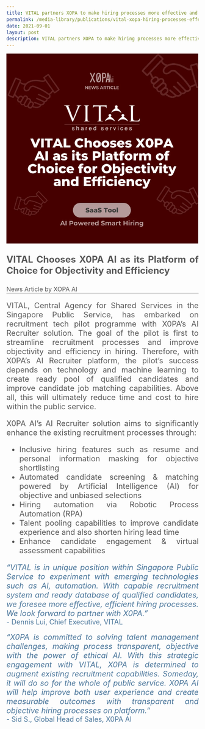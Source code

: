 ```yaml
---
title: VITAL partners XOPA to make hiring processes more effective and efficient
permalink: /media-library/publications/vital-xopa-hiring-processes-effective-efficient
date: 2021-09-01
layout: post
description: VITAL partners XOPA to make hiring processes more effective and efficient
---
```

<img src="/images/Media/XOPA.png" />	
<p style="font-size: 24px;color:#585858;text-align:justify;">
	<b>VITAL Chooses X0PA AI as its Platform of Choice for Objectivity and Efficiency</b>
</p>
<div style="font-size: 16px;color:#585858;text-align:justify;">
News Article by XOPA AI
</div>
<hr style="height: 1px; width: 100%; margin:0 auto;line-height:1px;background-color: #585858; border:0 none;"/>
<p style="font-size: 20px;color:#585858;text-align:justify;">
VITAL, Central Agency for Shared Services in the Singapore Public Service, has embarked on recruitment tech pilot programme with X0PA’s AI Recruiter
solution. The goal of the pilot is first to streamline recruitment processes and improve objectivity and efficiency in hiring. Therefore, with X0PA’s AI
Recruiter platform, the pilot’s success depends on technology and machine
learning to create ready pool of qualified candidates and improve candidate
job matching capabilities. Above all, this will ultimately reduce time and cost
to hire within the public service.
</p>
<p style="font-size: 20px;color:#585858;text-align:justify;">
X0PA AI’s AI Recruiter solution aims to significantly enhance the existing
recruitment processes through:
</p>
<ul style="font-size: 20px;color:#585858;text-align:justify;">
<li>Inclusive hiring features such as resume and personal information
masking for objective shortlisting</li>
<li>Automated candidate screening & matching powered by Artificial
Intelligence (AI) for objective and unbiased selections</li>
<li>Hiring automation via Robotic Process Automation (RPA)</li>
<li>Talent pooling capabilities to improve candidate experience and also
shorten hiring lead time</li>
<li>Enhance candidate engagement & virtual assessment capabilities</li>
</ul>  
<div style="font-size: 20px;color:#49759a;text-align:justify;">
<i>“VITAL is in unique position within Singapore Public Service to experiment with emerging technologies such as AI, automation. With capable recruitment system and ready database of qualified candidates, we foresee
	more effective, efficient hiring processes. We look forward to partner with X0PA.”</i>
</div>
<div style="font-size: 18px;color:#49759a;text-align:justify;">
- Dennis Lui, Chief Executive, VITAL
</div>
<br>
<div style="font-size: 20px;color:#49759a;text-align:justify;">
<i>“X0PA is committed to solving talent management challenges, making process transparent, objective with
the power of ethical AI. With this strategic engagement with VITAL, X0PA is determined to augment existing recruitment capabilities. Someday, it will do so for the whole of public service. X0PA AI will help improve both user experience and create measurable outcomes with transparent and objective hiring processes on platform.”</i>
</div>
<div style="font-size: 18px;color:#49759a;text-align:justify;">
- Sid S., Global Head of Sales, X0PA AI
</div>